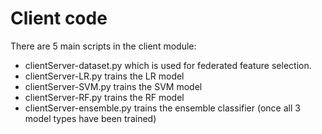# Client code

There are 5 main scripts in the client module: 
- clientServer-dataset.py which is used for federated feature selection.
- clientServer-LR.py trains the LR model
- clientServer-SVM.py trains the SVM model
- clientServer-RF.py trains the RF model
- clientServer-ensemble.py trains the ensemble classifier (once all 3 model types have been trained)
